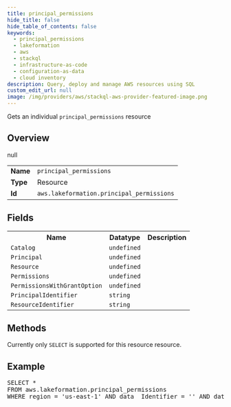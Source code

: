 ```yaml
---
title: principal_permissions
hide_title: false
hide_table_of_contents: false
keywords:
  - principal_permissions
  - lakeformation
  - aws
  - stackql
  - infrastructure-as-code
  - configuration-as-data
  - cloud inventory
description: Query, deploy and manage AWS resources using SQL
custom_edit_url: null
image: /img/providers/aws/stackql-aws-provider-featured-image.png
---
```

Gets an individual <code>principal_permissions</code> resource

## Overview
<table><tbody>
<tr><td><b>Name</b></td><td><code>principal_permissions</code></td></tr>
<tr><td><b>Type</b></td><td>Resource</td></tr>
null
<tr><td><b>Id</b></td><td><code>aws.lakeformation.principal_permissions</code></td></tr>
</tbody></table>

## Fields
<table><tbody>
<tr><th>Name</th><th>Datatype</th><th>Description</th></tr>
<tr><td><code>Catalog</code></td><td><code>undefined</code></td><td></td></tr><tr><td><code>Principal</code></td><td><code>undefined</code></td><td></td></tr><tr><td><code>Resource</code></td><td><code>undefined</code></td><td></td></tr><tr><td><code>Permissions</code></td><td><code>undefined</code></td><td></td></tr><tr><td><code>PermissionsWithGrantOption</code></td><td><code>undefined</code></td><td></td></tr><tr><td><code>PrincipalIdentifier</code></td><td><code>string</code></td><td></td></tr><tr><td><code>ResourceIdentifier</code></td><td><code>string</code></td><td></td></tr>
</tbody></table>

## Methods
Currently only <code>SELECT</code> is supported for this resource resource.

## Example
<pre>
SELECT * 
FROM aws.lakeformation.principal_permissions
WHERE region = 'us-east-1' AND data__Identifier = '<PrincipalIdentifier>' AND data__Identifier = '<ResourceIdentifier>'
</pre>
